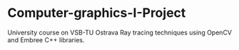 # Computer-graphics-I-Project
University course on VSB-TU Ostrava
Ray tracing techniques using OpenCV and Embree C++ libraries.
